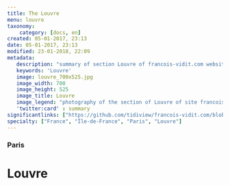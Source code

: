 ```yaml
---
title: The Louvre
menu: louvre
taxonomy:
    category: [docs, en]
created: 05-01-2017, 23:13
date: 05-01-2017, 23:13
modified: 23-01-2018, 22:09
metadata:
   description: "summary of section Louvre of francois-vidit.com website"
   keywords: 'Louvre'
   image: louvre_700x525.jpg
   image_width: 700
   image_height: 525
   image_title: Louvre
   image_legend: "photography of the section of Louvre of site francois-vidit.com"
   'twitter:card' : summary
significantlinks: ["https://github.com/tidiview/francois-vidit.com/blob/develop/user/sites/docs/pages/01.home/01.paris/01.louvre/chapter.en.md"]
specialty: ["France", "Île-de-France", "Paris", "Louvre"]
---
```

### Paris

# Louvre